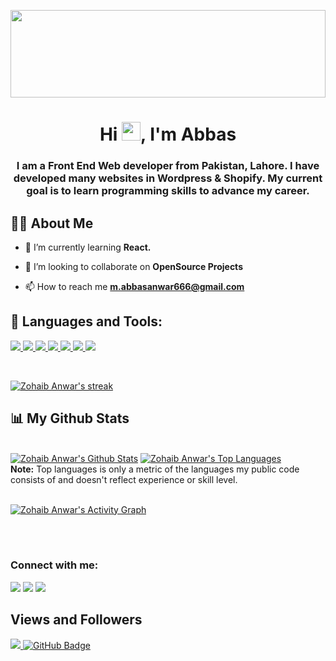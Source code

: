 <a href="#"><img width="100%" height="140px" style="object-fit:cover; object-position: center;" src="https://images.unsplash.com/photo-1605379399642-870262d3d051?ixid=MnwxMjA3fDB8MHxzZWFyY2h8Mnx8cHJvZ3JhbW1pbmd8ZW58MHx8MHx8&ixlib=rb-1.2.1&auto=format&fit=crop&w=500&q=60" height="175px"/></a>

<h1 align="center">Hi <img src="https://raw.githubusercontent.com/MartinHeinz/MartinHeinz/master/wave.gif" width="30px">, I'm Abbas</h1>
<h3 align="center" >I am a Front End Web developer from Pakistan, Lahore. I have developed many websites in Wordpress & Shopify. My current goal is to learn programming skills to advance my career.</h3>



## 🙋‍♂️ **About Me**

- 🌱 I’m currently learning **React.**

- 👯 I’m looking to collaborate on **OpenSource Projects**

<!-- - 👨‍💻 All of my projects are available at **[My Portfolio](https://iamzohaibanwar.github.io/Portfolio/)** -->

- 📫 How to reach me **m.abbasanwar666@gmail.com**



## 🚀 Languages and Tools:

<p align="left"> 
    <a href="https://developer.mozilla.org/en-US/docs/Web/JavaScript" target="_blank"> <img src="https://img.icons8.com/color/48/000000/javascript.png"/> </a> 
    <a href="https://www.w3.org/html/" target="_blank"> <img src="https://img.icons8.com/color/48/000000/html-5.png"/> </a> 
    <a href="https://www.w3schools.com/css/" target="_blank"> <img src="https://img.icons8.com/color/48/000000/css3.png"/> </a> 
    <a href="https://getbootstrap.com" target="_blank"> <img src="https://img.icons8.com/color/48/000000/bootstrap.png"/> </a> 
    <a href="https://git-scm.com/" target="_blank"> <img src="https://img.icons8.com/color/48/000000/git.png"/> </a>
    <a href="https://reactjs.org/" target="_blank"> <img src="https://img.icons8.com/color/48/000000/react-native.png"/> </a> 
    <a href="https://wordpress.org/" target="_blank"> <img src="https://img.icons8.com/fluency/48/000000/wordpress.png"/> </a> 
       
</p>

<!-- [![React Badge](https://img.shields.io/badge/-React-61DBFB?style=for-the-badge&labelColor=black&logo=react&logoColor=61DBFB)](#)  [![Javascript Badge](https://img.shields.io/badge/-Javascript-F0DB4F?style=for-the-badge&labelColor=black&logo=javascript&logoColor=F0DB4F)](#) [![Typescript Badge](https://img.shields.io/badge/-Typescript-007acc?style=for-the-badge&labelColor=black&logo=typescript&logoColor=007acc)](#) [![Nodejs Badge](https://img.shields.io/badge/-Nodejs-3C873A?style=for-the-badge&labelColor=black&logo=node.js&logoColor=3C873A)](#) [![GraphQL Badge](https://img.shields.io/badge/-GraphQl-e535ab?style=for-the-badge&labelColor=black&logo=node.js&logoColor=e535ab)](#) -->
<br/>

<p align="left">
    <a href="https://github.com/Abbaskhan101/github-readme-streak-stats">
        <img title="🔥 Get streak stats for your profile at git.io/streak-stats" alt="Zohaib Anwar's streak" src="https://github-readme-streak-stats.herokuapp.com/?user=Abbaskhan101&theme=black-ice&hide_border=true&stroke=0000&background=060A0CD0"/>
    </a>
</p>

## 📊 **My Github Stats**

  <br/>
    <a href="https://github.com/Abbaskhan101/github-readme-stats"><img alt="Zohaib Anwar's Github Stats" src="https://github-readme-stats.vercel.app/api?username=Abbaskhan101&show_icons=true&count_private=true&theme=react&hide_border=true&bg_color=0D1117" /></a>
  <a href="https://github.com/Abbaskhan101/github-readme-stats"><img alt="Zohaib Anwar's Top Languages" src="https://github-readme-stats.vercel.app/api/top-langs/?username=Abbaskhan101&langs_count=8&count_private=true&layout=compact&theme=react&hide_border=true&bg_color=0D1117" /></a>
  <br/>
  <b>Note:</b> Top languages is only a metric of the languages my public code consists of and doesn't reflect experience or skill level.


<br/>
<br/>

<a href="https://github.com/Abbaskhan101/github-readme-activity-graph"><img alt="Zohaib Anwar's Activity Graph" src="https://activity-graph.herokuapp.com/graph?username=Abbaskhan101&bg_color=0D1117&color=5BCDEC&line=5BCDEC&point=FFFFFF&hide_border=true" /></a>

<br/>
<br/>

### **Connect with me:**
<p align="left">

<a href = "#"><img src="https://img.icons8.com/fluent/48/000000/linkedin.png"/></a>
<a href = "https://twitter.com/muzammilabbas77"><img src="https://img.icons8.com/fluent/48/000000/twitter.png"/></a>
<a href = "https://web.facebook.com/muzammil.abbas.5855594"><img src="https://img.icons8.com/fluency/48/000000/facebook.png"/></a>


</p>

## **Views and Followers**
<a href="https://github.com/Meghna-DAS/github-profile-views-counter">
    <img src="https://komarev.com/ghpvc/?username=Abbaskhan101">
</a>
<a href="https://github.com/Abbaskhan101?tab=followers"><img src="https://img.shields.io/github/followers/Abbaskhan101?label=Followers&style=social" alt="GitHub Badge"></a>


